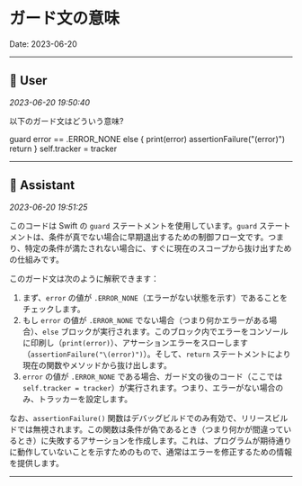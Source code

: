 # ガード文の意味

Date: 2023-06-20

---

## 👤 User
*2023-06-20 19:50:40*

以下のガード文はどういう意味?

guard error == .ERROR_NONE else {
                    print(error)
                    assertionFailure("\(error)")
                    return
                }
                self.tracker = tracker

---

## 🤖 Assistant
*2023-06-20 19:51:25*

このコードは Swift の `guard` ステートメントを使用しています。`guard` ステートメントは、条件が真でない場合に早期退出するための制御フロー文です。つまり、特定の条件が満たされない場合に、すぐに現在のスコープから抜け出すための仕組みです。

このガード文は次のように解釈できます：

1. まず、`error` の値が `.ERROR_NONE`（エラーがない状態を示す）であることをチェックします。
2. もし `error` の値が `.ERROR_NONE` でない場合（つまり何かエラーがある場合）、`else` ブロックが実行されます。このブロック内でエラーをコンソールに印刷し（`print(error)`）、アサーションエラーをスローします（`assertionFailure("\(error)")`）。そして、`return` ステートメントにより現在の関数やメソッドから抜け出します。
3. `error` の値が `.ERROR_NONE` である場合、ガード文の後のコード（ここでは `self.tracker = tracker`）が実行されます。つまり、エラーがない場合のみ、トラッカーを設定します。

なお、`assertionFailure()` 関数はデバッグビルドでのみ有効で、リリースビルドでは無視されます。この関数は条件が偽であるとき（つまり何かが間違っているとき）に失敗するアサーションを作成します。これは、プログラムが期待通りに動作していないことを示すためのもので、通常はエラーを修正するための情報を提供します。

---
